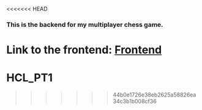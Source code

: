 <<<<<<< HEAD
### This is the backend for my multiplayer chess game.

Link to the frontend: [Frontend](https://github.com/ProjectsByJackHe/multiplayer-chess-game)
=======
# HCL_PT1
>>>>>>> 44b0e1726e38eb2625a58826ea34c3b1b008cf36
